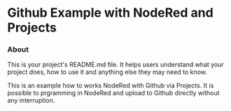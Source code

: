 Github Example with NodeRed and Projects
=======================================

### About

This is your project's README.md file. It helps users understand what your
project does, how to use it and anything else they may need to know.

This is an example how to works NodeRed with Github via Projects.
It is possible to prgramming in NodeRed and upload to Github directly
without any interruption.